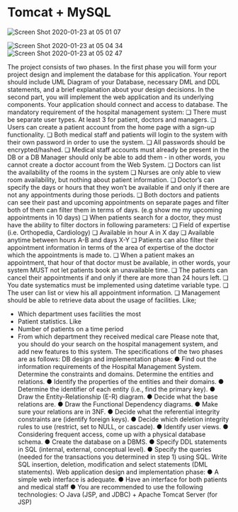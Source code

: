 # Tomcat + MySQL

![Screen Shot 2020-01-23 at 05 01 07](https://user-images.githubusercontent.com/31419720/72950979-f5219500-3d9d-11ea-85a5-10595fa20b64.png)

![Screen Shot 2020-01-23 at 05 04 34](https://user-images.githubusercontent.com/31419720/72950984-f9e64900-3d9d-11ea-8861-d6a93bb10a4c.png)
![Screen Shot 2020-01-23 at 05 02 47](https://user-images.githubusercontent.com/31419720/72950991-fbb00c80-3d9d-11ea-8e32-904d58f135d0.png)



The project consists of ​two phases​.
In the first phase you will form your project design and implement the database for this application. Your report should include UML Diagram of your Database, necessary DML and DDL statements, and a brief explanation about your design decisions. In the second part, you will implement the web application and its underlying components. Your application should connect and access to database.
The mandatory requirement of the hospital management system:
❏ There must be separate user types. ​At least 3​ for patient, doctors and managers.
❏ Users can create a patient account from the home page with a sign-up functionality.
❏ Both medical staff and patients will login to the system with their own password in order to use
the system.
❏ All passwords should be encrypted/hashed.
❏ Medical staff accounts must already be present in the DB or a DB Manager should only be able to
add them - in other words, you cannot create a doctor account from the Web System.
❏ Doctors can list the availability of the rooms in the system
❏ Nurses are only able to view room availability, but nothing about patient information.
❏ Doctor’s can specify the days or hours that they won’t be available if and only if there are not any
appointments during those periods.
❏ Both doctors and patients can see their past and upcoming appointments on separate pages and
filter both of them can filter them in terms of days. (e.g show me my upcoming appointments in
10 days)
❏ When patients search for a doctor, they must have the ability to filter doctors in following
parameters:
❏ Field of expertise (i.e. Orthopedia, Cardiology)
❏ Available in hour A in X day
❏ Available anytime between hours A-B and days X-Y
❏ Patients can also filter their appointment information in terms of the area of expertise of the doctor which the appointments is made to.
❏ When a patient makes an appointment, that hour of that doctor must be available, in other words, your system ​MUST ​not let patients book an unavailable time.
❏ The patients can cancel their appointments if and only if there are more than 24 hours left.
❏ You date systematics must be implemented using datetime variable type.
❏ The user can list or view his all appointment information.
❏ Management should be able to retrieve data about the usage of facilities. Like;
- Which department uses facilities the most
- Patient statistics. Like
- Number of patients on a time period
- From which department they received medical care
Please note that, you should do your search on the hospital management system, and add new features to this system.
The specifications of the two phases are as follows:
DB design and implementation phase:
● Find out the information requirements of the Hospital Management System. Determine the constraints
and domains. Determine the entities and relations.
● Identify the properties of the entities and their domains.
● Determine the identifier of each entity (i.e., find the primary key).
● Draw the Entity-Relationship (E-R) diagram.
● Decide what the base relations are.
● Draw the Functional Dependency diagrams.
● Make sure your relations are in 3NF.
● Decide what the referential integrity constraints are (identify foreign keys).
● Decide which deletion integrity rules to use (restrict, set to NULL, or cascade).
● Identify user views.
● Considering frequent access, come up with a physical database schema.
● Create the database on a DBMS.
● Specify DDL statements in SQL (internal, external, conceptual level).
● Specify the queries (needed for the transactions you determined in step 1) using SQL. Write SQL
insertion, deletion, modification and select statements (DML statements).
Web application design and implementation phase:
● A simple web interface is adequate.
● Have an interface for both patients and medical staff
● You are recommended to use the following technologies:
○ Java (JSP, and JDBC) + Apache Tomcat Server (for JSP)
